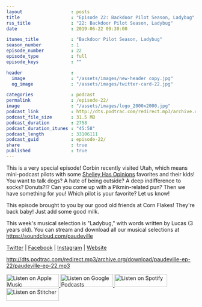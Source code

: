 ```yaml
---
layout                  : posts
title                   : "Episode 22: Backdoor Pilot Season, Ladybug"
rss_title               : "22: Backdoor Pilot Season, Ladybug"
date                    : 2019-06-22 09:30:00

itunes_title			: "Backdoor Pilot Season, Ladybug"
season_number			: 1
episode_number			: 22
episode_type			: full
episode_keys			: ""

header                  : 
  image                 : "/assets/images/new-header copy.jpg"
  og_image              : "/assets/images/twitter-card-22.jpg"

categories              : podcast
permalink               : /episode-22/
image                   : "/assets/images/logo_2000x2000.jpg"
podcast_link            : http://dts.podtrac.com/redirect.mp3/archive.org/download/paudeville-ep-22/paudeville-ep-22.mp3
podcast_file_size       : 31.5 MB
podcast_duration        : 2758
podcast_duration_itunes : "45:58"
podcast_length          : 33106111
podcast_guid            : episode-22/
share                   : true
published               : true 
---
```

This is a very special episode! Corbin recently visited Utah, which means mini-podcast pilots with some <a href="https://www.shelleyhasopinions.com/">Shelley Has Opinions</a> favorites and their kids!
You want to talk dogs? A hate of being outside? A deep indifference to socks? Donuts?!? Can you come up with a Pikmin-related pun? Then we have something for you!
Which pilot is your favorite? Let us know!

This episode brought to you by our good old friends at Corn Flakes! They're back baby! Just add some good milk.

This week's musical selection is "Ladybug," with words written by Lucas (3 years old). You can stream and download all our musical selections at <a href="https://soundcloud.com/paudeville">https://soundcloud.com/paudeville</a>

<a href="https://twitter.com/paudeville">Twitter</a> | <a href="https://www.facebook.com/paudeville">Facebook</a> | <a href="https://www.instagram.com/paudevilleshow/">Instagram</a> | <a href="https://paudeville.com/">Website</a>

http://dts.podtrac.com/redirect.mp3/archive.org/download/paudeville-ep-22/paudeville-ep-22.mp3

<a href="https://itunes.apple.com/us/podcast/paudeville/id1450915591">
	<img src='{{ site.url }}{{ site.baseurl }}/assets/images/US_UK_Apple_Podcasts_Listen_Badge_RGB_140x34.png' width='140px' height='34' alt='Listen on Apple Music'/>
</a>
<a href="https://play.google.com/music/m/Igre2ostm2ltqiq4sabzzrl5jcy?t=Paudeville">
	<img src='{{ site.url }}{{ site.baseurl }}/assets/images/google_podcasts_badge_140x34.png' width='140px' height='34' alt='Listen on Google Podcasts'/>
</a>
<a href="https://open.spotify.com/show/4q5RNUUtU4XFqsymP7dcTw">
	<img src='{{ site.url }}{{ site.baseurl }}/assets/images/Spotify_Listen_Badge_RGB_140x34.png' width='140px' height='34' alt='Listen on Spotify'/>
</a>
<a href="https://www.stitcher.com/s?fid=363388&refid=stpr">
	<img src='{{ site.url }}{{ site.baseurl }}/assets/images/Stitcher_Listen_Badge_Color_Dark_BG_140x34.png' width='140px' height='34' alt='Listen on Stitcher'/>
</a>
